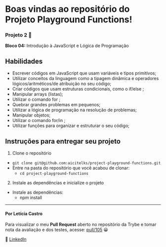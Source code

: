 # Boas vindas ao repositório do Projeto Playground Functions! 

### Projeto 2 🚀

**Bloco 04:** Introdução à JavaScript e Lógica de Programação

## Habilidades

- Escrever códigos em JavaScript que usam variáveis e tipos primitivos;
- Utilizar conceitos da linguagem como a tipagem dinâmica e operadores lógicos/aritméticos/de atribuição no seu código;
- Criar códigos que usam estruturas condicionais, como o if/else ;
- Manipular arrays (listas);
- Utilizar o comando for ;
- Quebrar grandes problemas em pequenos;
- Utilizar a lógica de programação na resolução de problemas;
- Manipular objetos;
- Utilizar o comando for/in ;
- Utilizar funções para organizar e estruturar o seu código;

## Instruções para entregar seu projeto

1. Clone o repositório
  * `git clone git@github.com:aicitelks/project-playground-functions.git`
  * Entre na pasta do repositório que você acabou de clonar:
    * `cd project-playground-functions`

2. Instale as dependências e inicialize o projeto
  * Instale as dependências:
    * npm install

---

#### Por **Letícia Castro**
Para visualizar o meu **Pull Request** aberto no repositório da Trybe e tomar nota da avaliação e dos testes, acesse: [pull/105](https://github.com/tryber/sd-013-b-project-playground-functions/pull/105) 😀

:large_blue_circle: [LinkedIn](https://www.linkedin.com/in/leticiacastro87/)